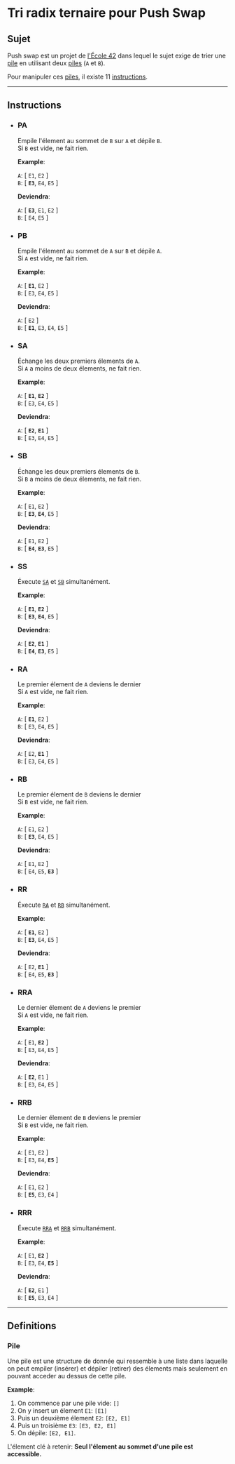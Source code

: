 # Tri radix ternaire pour Push Swap

## Sujet

Push swap est un projet de [l'École 42](https://42.fr) dans lequel le sujet exige de trier une [pile](#pile) en utilisant deux [piles](#pile) (`A` et `B`).

Pour manipuler ces [piles](#pile), il existe 11 [instructions](#instructions).

---

## Instructions

- ### PA
	Empile l'élement au sommet de `B` sur `A` et dépile `B`.<br/>
	Si `B` est vide, ne fait rien.

	__Example__:

	`A`: [ `E1`, `E2` ]<br/>
	`B`: [ __`E3`__, `E4`, `E5` ]

	__Deviendra__:

	`A`: [ __`E3`__, `E1`, `E2` ]<br/>
	`B`: [ `E4`, `E5` ]

- ### PB
	Empile l'élement au sommet de `A` sur `B` et dépile `A`.<br/>
	Si `A` est vide, ne fait rien.

	__Example__:

	`A`: [ __`E1`__, `E2` ]<br/>
	`B`: [ `E3`, `E4`, `E5` ]

	__Deviendra__:

	`A`: [ `E2` ]<br/>
	`B`: [ __`E1`__, `E3`, `E4`, `E5` ]

- ### SA
	Échange les deux premiers élements de `A`.<br/>
	Si `A` a moins de deux élements, ne fait rien.

	__Example__:

	`A`: [ __`E1`__, __`E2`__ ]<br/>
	`B`: [ `E3`, `E4`, `E5` ]

	__Deviendra__:

	`A`: [ __`E2`__, __`E1`__ ]<br/>
	`B`: [ `E3`, `E4`, `E5` ]

- ### SB
	Échange les deux premiers élements de `B`.<br/>
	Si `B` a moins de deux élements, ne fait rien.

	__Example__:

	`A`: [ `E1`, `E2` ]<br/>
	`B`: [ __`E3`__, __`E4`__, `E5` ]

	__Deviendra__:

	`A`: [ `E1`, `E2` ]<br/>
	`B`: [ __`E4`__, __`E3`__, `E5` ]

- ### SS
	Éxecute [`SA`](#sa) et [`SB`](#sb) simultanément.

	__Example__:

	`A`: [ __`E1`__, __`E2`__ ]<br/>
	`B`: [ __`E3`__, __`E4`__, `E5` ]

	__Deviendra__:

	`A`: [ __`E2`__, __`E1`__ ]<br/>
	`B`: [ __`E4`__, __`E3`__, `E5` ]

- ### RA
	Le premier élement de `A` deviens le dernier<br/>
	Si `A` est vide, ne fait rien.

	__Example__:

	`A`: [ __`E1`__, `E2` ]<br/>
	`B`: [ `E3`, `E4`, `E5` ]

	__Deviendra__:

	`A`: [ `E2`, __`E1`__ ]<br/>
	`B`: [ `E3`, `E4`, `E5` ]

- ### RB
	Le premier élement de `B` deviens le dernier<br/>
	Si `B` est vide, ne fait rien.

	__Example__:

	`A`: [ `E1`, `E2` ]<br/>
	`B`: [ __`E3`__, `E4`, `E5` ]

	__Deviendra__:

	`A`: [ `E1`, `E2` ]<br/>
	`B`: [ `E4`, `E5`, __`E3`__ ]

- ### RR
	Éxecute [`RA`](#ra) et [`RB`](#rb) simultanément.

	__Example__:

	`A`: [ __`E1`__, `E2` ]<br/>
	`B`: [ __`E3`__, `E4`, `E5` ]

	__Deviendra__:

	`A`: [ `E2`, __`E1`__ ]<br/>
	`B`: [ `E4`, `E5`, __`E3`__ ]

- ### RRA
	Le dernier élement de `A` deviens le premier<br/>
	Si `A` est vide, ne fait rien.

	__Example__:

	`A`: [ `E1`, __`E2`__ ]<br/>
	`B`: [ `E3`, `E4`, `E5` ]

	__Deviendra__:

	`A`: [ __`E2`__, `E1` ]<br/>
	`B`: [ `E3`, `E4`, `E5` ]

- ### RRB
	Le dernier élement de `B` deviens le premier<br/>
	Si `B` est vide, ne fait rien.

	__Example__:

	`A`: [ `E1`, `E2` ]<br/>
	`B`: [ `E3`, `E4`, __`E5`__ ]

	__Deviendra__:

	`A`: [ `E1`, `E2` ]<br/>
	`B`: [ __`E5`__, `E3`, `E4` ]

- ### RRR
	Éxecute [`RRA`](#rra) et [`RRB`](#rrb) simultanément.

	__Example__:

	`A`: [ `E1`, __`E2`__ ]<br/>
	`B`: [ `E3`, `E4`, __`E5`__ ]

	__Deviendra__:

	`A`: [ __`E2`__, `E1` ]<br/>
	`B`: [ __`E5`__, `E3`, `E4` ]

---

## Definitions

### Pile
Une pile est une structure de donnée qui ressemble à une liste dans laquelle on peut empiler (insérer) et dépiler (retirer) des élements mais seulement en pouvant acceder au dessus de cette pile.

__Example__:

1. On commence par une pile vide: `[]`
1. On y insert un élement `E1`: `[E1]`
1. Puis un deuxième élement `E2`: `[E2, E1]`
1. Puis un troisième `E3`: `[E3, E2, E1]`
1. On dépile: `[E2, E1]`.

L'élement clé à retenir: __Seul l'élement au sommet d'une pile est accessible.__
